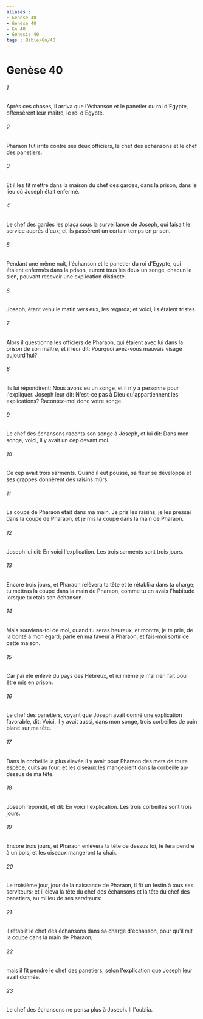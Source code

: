 ```yaml
---
aliases : 
- Genèse 40
- Genèse 40
- Gn 40
- Genesis 40
tags : Bible/Gn/40
---
```


# Genèse 40

###### 1
Après ces choses, il arriva que l'échanson et le panetier du roi d'Egypte, offensèrent leur maître, le roi d'Egypte.
###### 2
Pharaon fut irrité contre ses deux officiers, le chef des échansons et le chef des panetiers.
###### 3
Et il les fit mettre dans la maison du chef des gardes, dans la prison, dans le lieu où Joseph était enfermé.
###### 4
Le chef des gardes les plaça sous la surveillance de Joseph, qui faisait le service auprès d'eux; et ils passèrent un certain temps en prison.
###### 5
Pendant une même nuit, l'échanson et le panetier du roi d'Egypte, qui étaient enfermés dans la prison, eurent tous les deux un songe, chacun le sien, pouvant recevoir une explication distincte.
###### 6
Joseph, étant venu le matin vers eux, les regarda; et voici, ils étaient tristes.
###### 7
Alors il questionna les officiers de Pharaon, qui étaient avec lui dans la prison de son maître, et il leur dit: Pourquoi avez-vous mauvais visage aujourd'hui?
###### 8
Ils lui répondirent: Nous avons eu un songe, et il n'y a personne pour l'expliquer. Joseph leur dit: N'est-ce pas à Dieu qu'appartiennent les explications? Racontez-moi donc votre songe.
###### 9
Le chef des échansons raconta son songe à Joseph, et lui dit: Dans mon songe, voici, il y avait un cep devant moi.
###### 10
Ce cep avait trois sarments. Quand il eut poussé, sa fleur se développa et ses grappes donnèrent des raisins mûrs.
###### 11
La coupe de Pharaon était dans ma main. Je pris les raisins, je les pressai dans la coupe de Pharaon, et je mis la coupe dans la main de Pharaon.
###### 12
Joseph lui dit: En voici l'explication. Les trois sarments sont trois jours.
###### 13
Encore trois jours, et Pharaon relèvera ta tête et te rétablira dans ta charge; tu mettras la coupe dans la main de Pharaon, comme tu en avais l'habitude lorsque tu étais son échanson.
###### 14
Mais souviens-toi de moi, quand tu seras heureux, et montre, je te prie, de la bonté à mon égard; parle en ma faveur à Pharaon, et fais-moi sortir de cette maison.
###### 15
Car j'ai été enlevé du pays des Hébreux, et ici même je n'ai rien fait pour être mis en prison.
###### 16
Le chef des panetiers, voyant que Joseph avait donné une explication favorable, dit: Voici, il y avait aussi, dans mon songe, trois corbeilles de pain blanc sur ma tête.
###### 17
Dans la corbeille la plus élevée il y avait pour Pharaon des mets de toute espèce, cuits au four; et les oiseaux les mangeaient dans la corbeille au-dessus de ma tête.
###### 18
Joseph répondit, et dit: En voici l'explication. Les trois corbeilles sont trois jours.
###### 19
Encore trois jours, et Pharaon enlèvera ta tête de dessus toi, te fera pendre à un bois, et les oiseaux mangeront ta chair.
###### 20
Le troisième jour, jour de la naissance de Pharaon, il fit un festin à tous ses serviteurs; et il éleva la tête du chef des échansons et la tête du chef des panetiers, au milieu de ses serviteurs:
###### 21
il rétablit le chef des échansons dans sa charge d'échanson, pour qu'il mît la coupe dans la main de Pharaon;
###### 22
mais il fit pendre le chef des panetiers, selon l'explication que Joseph leur avait donnée.
###### 23
Le chef des échansons ne pensa plus à Joseph. Il l'oublia.
